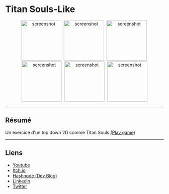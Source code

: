 # Titan Souls-Like

<div align="center"> 
  <img src="assets/GitHub-Screenshot/screenshot1.png" alt="screenshot" width="128" />&nbsp
  <img src="assets/GitHub-Screenshot/screenshot2.png" alt="screenshot" width="128" />&nbsp
  <img src="assets/GitHub-Screenshot/screenshot3.png" alt="screenshot" width="128" />&nbsp
  <img src="assets/GitHub-Screenshot/screenshot4.png" alt="screenshot" width="128" />&nbsp
  <img src="assets/GitHub-Screenshot/screenshot5.png" alt="screenshot" width="128" />&nbsp
  <img src="assets/GitHub-Screenshot/screenshot7.png" alt="screenshot" width="128" />
</div>

---

## Résumé
Un exercice d'un top down 2D comme Titan Souls
<a href="https://archer01.itch.io/titans-souls">(Play game)</a>&nbsp;

---

## Liens
  * <a href="https://www.youtube.com/channel/UCwxuydeEi6WyM-X6nsPs-8A">Youtube</a>
  * <a href="https://archer01.itch.io/">Itch.io</a>
  * <a href="https://hashnode.com/@Archer01">Hashnode (Dev Blog)</a>
  * <a href="https://www.linkedin.com/in/julienguenard/">Linkedin</a>
  * <a href="https://twitter.com/julien_guenard">Twitter</a>
